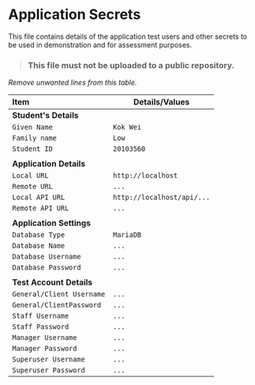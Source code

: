 # Application Secrets

This file contains details of the application test users and other 
secrets to be used in demonstration and for assessment purposes.

> ### This file must not be uploaded to a public repository.

_Remove unwanted lines from this table._

| Item                      | Details/Values             |
|:--------------------------|----------------------------|
| **Student's Details**     |                            | 
| `Given Name`              | `Kok Wei`                  |
| `Family name`             | `Low`                      |
| `Student ID`              | `20103560`                 |
|                           |                            |
| **Application Details**   |                            |
| `Local URL`               | `http://localhost`         | 
| `Remote URL`              | `...`                      |
| `Local API URL`           | `http://localhost/api/...` | 
| `Remote API URL`          | `...`                      |
|                           |                            |
| **Application Settings**  |                            |
| `Database Type `          | `MariaDB`                  |
| `Database Name `          | `...`                      |
| `Database Username `      | `...`                      |
| `Database Password`       | `...`                      |
|                           |                            |
| **Test Account Details**  |                            |
| `General/Client Username` | `...`                      |
| `General/ClientPassword`  | `...`                      |     
| `Staff Username`          | `...`                      |
| `Staff Password`          | `...`                      |
| `Manager Username`        | `...`                      |
| `Manager Password`        | `...`                      |
| `Superuser Username`      | `...`                      |
| `Superuser Password`      | `...`                      |
 
